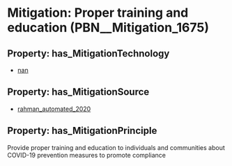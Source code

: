 # Mitigation: __Proper training and education__ (PBN__Mitigation_1675)

## Property: has_MitigationTechnology

* [nan](../Technology/PBN__Technology_22)

## Property: has_MitigationSource

* [rahman_automated_2020](../Article/PBN__Article_265)

## Property: has_MitigationPrinciple

Provide proper training and education to individuals and communities about COVID-19 prevention measures to promote compliance

